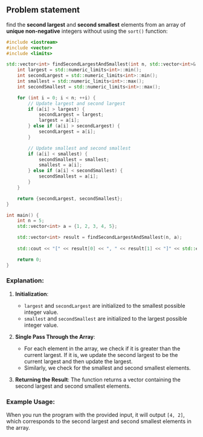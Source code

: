 ## Problem statement

find the **second largest** and **second smallest** elements from an array of **unique non-negative** integers without using the `sort()` function:

```cpp
#include <iostream>
#include <vector>
#include <limits>

std::vector<int> findSecondLargestAndSmallest(int n, std::vector<int>& a) {
    int largest = std::numeric_limits<int>::min();
    int secondLargest = std::numeric_limits<int>::min();
    int smallest = std::numeric_limits<int>::max();
    int secondSmallest = std::numeric_limits<int>::max();

    for (int i = 0; i < n; ++i) {
        // Update largest and second largest
        if (a[i] > largest) {
            secondLargest = largest;
            largest = a[i];
        } else if (a[i] > secondLargest) {
            secondLargest = a[i];
        }

        // Update smallest and second smallest
        if (a[i] < smallest) {
            secondSmallest = smallest;
            smallest = a[i];
        } else if (a[i] < secondSmallest) {
            secondSmallest = a[i];
        }
    }

    return {secondLargest, secondSmallest};
}

int main() {
    int n = 5;
    std::vector<int> a = {1, 2, 3, 4, 5};

    std::vector<int> result = findSecondLargestAndSmallest(n, a);
    
    std::cout << "[" << result[0] << ", " << result[1] << "]" << std::endl; // Output: [4, 2]

    return 0;
}
```

### Explanation:
1. **Initialization**: 
   - `largest` and `secondLargest` are initialized to the smallest possible integer value.
   - `smallest` and `secondSmallest` are initialized to the largest possible integer value.

2. **Single Pass Through the Array**:
   - For each element in the array, we check if it is greater than the current largest. If it is, we update the second largest to be the current largest and then update the largest.
   - Similarly, we check for the smallest and second smallest elements.

3. **Returning the Result**: The function returns a vector containing the second largest and second smallest elements.

### Example Usage:
When you run the program with the provided input, it will output `[4, 2]`, which corresponds to the second largest and second smallest elements in the array.
